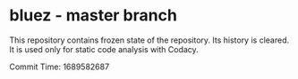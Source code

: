 # bluez - master branch

This repository contains frozen state of the repository.
Its history is cleared. It is used only for static code
analysis with Codacy.

Commit Time: 1689582687